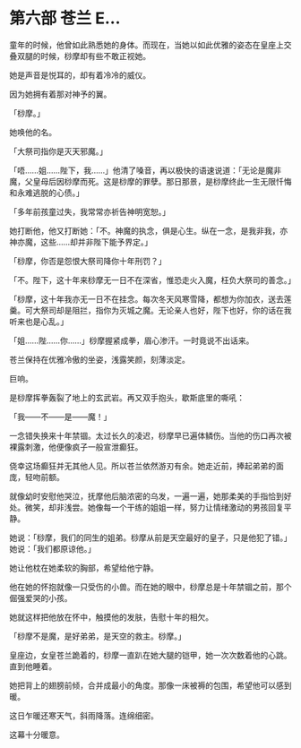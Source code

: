 # 第六部 苍兰 E…

童年的时候，他曾如此熟悉她的身体。而现在，当她以如此优雅的姿态在皇座上交叠双腿的时候，桫摩却有些不敢正视她。

她是声音是悦耳的，却有着冷冷的威仪。

因为她拥有着那对神予的翼。

「桫摩。」

她唤他的名。

「大祭司指你是灭天邪魔。」

「唔……姐……陛下，我……」他清了嗓音，再以极快的语速说道：「无论是魔非魔，父皇母后因桫摩而死。这是桫摩的罪孽。那日那景，是桫摩终此一生无限忏悔和永难逃脱的心债。」

「多年前孩童过失，我常常亦祈告神明宽恕。」

她打断他，他又打断她：「不。神魔的执念，俱是心生。纵在一念，是我非我，亦神亦魔，这些……却并非陛下能予界定。」

「桫摩，你否是怨恨大祭司降你十年刑罚？」

「不。陛下，这十年来桫摩无一日不在深省，惟恐走火入魔，枉负大祭司的善念。」

「桫摩，这十年我亦无一日不在挂念。每次冬天风寒雪降，都想为你加衣，送去莲羹。可大祭司却是阻拦，指你为灭城之魔。无论亲人也好，陛下也好，你的话在我听来也是心乱。」

「姐……陛……你……」桫摩握紧成拳，眉心渗汗。一时竟说不出话来。

苍兰保持在优雅冷傲的坐姿，浅露笑颜，刻薄淡定。

巨响。

是桫摩挥拳轰裂了地上的玄武岩。再又双手抱头，歇斯底里的嘶吼：

「我——不——是——魔！」

一念错失换来十年禁锢。太过长久的凌迟，桫摩早已遍体鳞伤。当他的伤口再次被裸露刺激，他便像疯子一般宣泄癫狂。

侥幸这场癫狂并无其他人见。所以苍兰依然游刃有余。她走近前，捧起弟弟的面庞，轻吻前额。

就像幼时安慰他哭泣，抚摩他后脑浓密的乌发，一遍一遍，她那柔美的手指恰到好处。微笑，却非浅尝。她像每一个干练的姐姐一样，努力让情绪激动的男孩回复平静。

她说：「桫摩，我们的同生的姐弟。桫摩从前是天空最好的皇子，只是他犯了错。」她说：「我们都原谅他。」

她让他枕在她柔软的胸部，希望给他宁静。

他在她的怀抱就像一只受伤的小兽。而在她的眼中，桫摩总是十年禁锢之前，那个倔强爱哭的小孩。

她就这样把他放在怀中，触摸他的发肤，告慰十年的相欠。

「桫摩不是魔，是好弟弟，是天空的救主。桫摩。」

皇座边，女皇苍兰跪着的，桫摩一直趴在她大腿的铠甲，她一次次数着他的心跳。直到他睡着。

她把背上的翅膀前倾，合并成最小的角度。那像一床被褥的包围，希望他可以感到暖。

这日乍暖还寒天气，斜雨降落。连绵细密。

这幕十分暖意。

